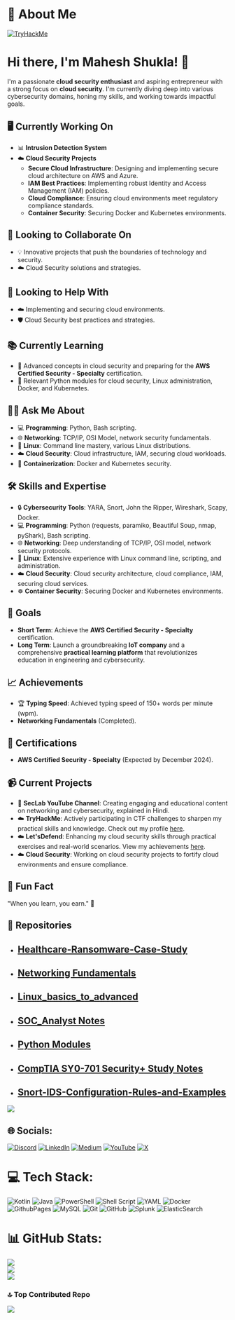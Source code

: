 # 💫 About Me
[![TryHackMe](https://tryhackme-badges.s3.amazonaws.com/JailBreaker.png)](https://tryhackme.com/p/JailBreaker)

# Hi there, I'm Mahesh Shukla! 👋
I'm a passionate **cloud security enthusiast** and aspiring entrepreneur with a strong focus on **cloud security**. I'm currently diving deep into various cybersecurity domains, honing my skills, and working towards impactful goals.

## 🖥️ Currently Working On
- 📊 **Intrusion Detection System**
- ☁️ **Cloud Security Projects**
  - **Secure Cloud Infrastructure**: Designing and implementing secure cloud architecture on AWS and Azure.
  - **IAM Best Practices**: Implementing robust Identity and Access Management (IAM) policies.
  - **Cloud Compliance**: Ensuring cloud environments meet regulatory compliance standards.
  - **Container Security**: Securing Docker and Kubernetes environments.

## 🤝 Looking to Collaborate On
- 💡 Innovative projects that push the boundaries of technology and security.
- ☁️ Cloud Security solutions and strategies.

## 🔐 Looking to Help With
- ☁️ Implementing and securing cloud environments.
- 🛡️ Cloud Security best practices and strategies.

## 📚 Currently Learning
- 📘 Advanced concepts in cloud security and preparing for the **AWS Certified Security - Specialty** certification.
- 📘 Relevant Python modules for cloud security, Linux administration, Docker, and Kubernetes.

## 🧑‍💻 Ask Me About
- 💻 **Programming**: Python, Bash scripting.
- 🌐 **Networking**: TCP/IP, OSI Model, network security fundamentals.
- 🐧 **Linux**: Command line mastery, various Linux distributions.
- ☁️ **Cloud Security**: Cloud infrastructure, IAM, securing cloud workloads.
- 🐋 **Containerization**: Docker and Kubernetes security.

## 🛠️ Skills and Expertise
- 🔒 **Cybersecurity Tools**: YARA, Snort, John the Ripper, Wireshark, Scapy, Docker.
- 💻 **Programming**: Python (requests, paramiko, Beautiful Soup, nmap, pyShark), Bash scripting.
- 🌐 **Networking**: Deep understanding of TCP/IP, OSI model, network security protocols.
- 🐧 **Linux**: Extensive experience with Linux command line, scripting, and administration.
- ☁️ **Cloud Security**: Cloud security architecture, cloud compliance, IAM, securing cloud services.
- ☸️ **Container Security**: Securing Docker and Kubernetes environments.

## 🎯 Goals
- **Short Term**: Achieve the **AWS Certified Security - Specialty** certification.
- **Long Term**: Launch a groundbreaking **IoT company** and a comprehensive **practical learning platform** that revolutionizes education in engineering and cybersecurity.

## 📈 Achievements
- 🏆 **Typing Speed**: Achieved typing speed of 150+ words per minute (wpm).
- **Networking Fundamentals** (Completed).
## 🥇 Certifications
- **AWS Certified Security - Specialty** (Expected by December 2024).
## 📹 Current Projects
- 🎥 **SecLab YouTube Channel**: Creating engaging and educational content on networking and cybersecurity, explained in Hindi.
- ☁️ **TryHackMe**: Actively participating in CTF challenges to sharpen my practical skills and knowledge. Check out my profile [here](https://tryhackme.com).
- ☁️ **Let'sDefend**: Enhancing my cloud security skills through practical exercises and real-world scenarios. View my achievements [here](https://letsdefend.io).
- ☁️ **Cloud Security**: Working on cloud security projects to fortify cloud environments and ensure compliance.

## 🌟 Fun Fact
"When you learn, you earn." 🚀

## 📂 Repositories <br>
* ## [Healthcare-Ransomware-Case-Study](https://github.com/MaheshShukla1/Healthcare-Ransomware-Case-Study)
* ## [Networking Fundamentals](https://github.com/MaheshShukla1/Networking_Notes_2024)
* ## [Linux_basics_to_advanced](https://github.com/MaheshShukla1/Linux-Basics-To-Advanced)
* ## [SOC_Analyst Notes](https://github.com/MaheshShukla1/SOC_NOTES_2024)
* ## [Python Modules](https://github.com/MaheshShukla1/Python-SOC-Security-notes)
* ## [CompTIA SY0-701 Security+ Study Notes](https://github.com/MaheshShukla1/CompTIA-SY0-701-Security-Study-Notes)
* ## [Snort-IDS-Configuration-Rules-and-Examples](https://github.com/MaheshShukla1/Snort-IDS-Configuration-Rules-and-Examples)
[![](https://visitcount.itsvg.in/api?id=MaheshShukla1&label=Active&pretty=true)](https://visitcount.itsvg.in)

## 🌐 Socials:
[![Discord](https://img.shields.io/badge/Discord-%237289DA.svg?logo=discord&logoColor=white)](https://discord.gg/unnfwjw2sR) [![LinkedIn](https://img.shields.io/badge/LinkedIn-%230077B5.svg?logo=linkedin&logoColor=white)](https://www.linkedin.com/in/maheshshukla01/) [![Medium](https://img.shields.io/badge/Medium-12100E?logo=medium&logoColor=white)](https://medium.com/@Mahesh_Shukla) [![YouTube](https://img.shields.io/badge/YouTube-%23FF0000.svg?logo=YouTube&logoColor=white)](https://www.youtube.com/channel/UCa_oZ3SJu1z24ZRkOpLbc7Q) [![X](https://img.shields.io/badge/X-black.svg?logo=X&logoColor=white)](https://x.com/Maheshshukla011)

# 💻 Tech Stack:
![Kotlin](https://img.shields.io/badge/kotlin-%237F52FF.svg?style=plastic&logo=kotlin&logoColor=white) ![Java](https://img.shields.io/badge/java-%23ED8B00.svg?style=plastic&logo=openjdk&logoColor=white) ![PowerShell](https://img.shields.io/badge/PowerShell-%235391FE.svg?style=plastic&logo=powershell&logoColor=white) ![Shell Script](https://img.shields.io/badge/shell_script-%23121011.svg?style=plastic&logo=gnu-bash&logoColor=white) ![YAML](https://img.shields.io/badge/yaml-%23ffffff.svg?style=plastic&logo=yaml&logoColor=151515) ![Docker](https://img.shields.io/badge/docker-%230db7ed.svg?style=plastic&logo=docker&logoColor=white) ![GithubPages](https://img.shields.io/badge/github%20pages-121013?style=plastic&logo=github&logoColor=white) ![MySQL](https://img.shields.io/badge/mysql-4479A1.svg?style=plastic&logo=mysql&logoColor=white) ![Git](https://img.shields.io/badge/git-%23F05033.svg?style=plastic&logo=git&logoColor=white) ![GitHub](https://img.shields.io/badge/github-%23121011.svg?style=plastic&logo=github&logoColor=white) ![Splunk](https://img.shields.io/badge/splunk-%23000000.svg?style=plastic&logo=splunk&logoColor=white) ![ElasticSearch](https://img.shields.io/badge/-ElasticSearch-005571?style=plastic&logo=elasticsearch)

# 📊 GitHub Stats:
![](https://github-readme-stats.vercel.app/api?username=MaheshShukla1&theme=dark&hide_border=false&include_all_commits=false&count_private=false)<br/>
![](https://github-readme-streak-stats.herokuapp.com/?user=MaheshShukla1&theme=dark&hide_border=false)<br/>
![](https://github-readme-stats.vercel.app/api/top-langs/?username=MaheshShukla1&theme=dark&hide_border=false&include_all_commits=false&count_private=false&layout=compact)

### 🔝 Top Contributed Repo
![](https://github-contributor-stats.vercel.app/api?username=MaheshShukla1&limit=5&theme=dark&combine_all_yearly_contributions=true)

